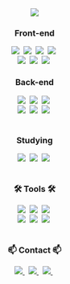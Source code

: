 <div align="center">
  <img src="https://capsule-render.vercel.app/api?type=cylinder&color=auto&height=130&section=header&text=Dayebee's%20Github&fontSize=45" />
</div>

<!--내용 부분-->
<h3 align="center">Front-end</h3>
<div align="center">
  <img src="https://img.shields.io/badge/react-20232a.svg?style=for-the-badge&logo=react&logoColor=61DAFB" />&nbsp
  <img src="https://img.shields.io/badge/vue.js-825794.svg?style=for-the-badge&logo=vuedotjs&logoColor=white" />&nbsp
  <img src="https://img.shields.io/badge/javascript-F7DF1E.svg?style=for-the-badge&logo=javascript&logoColor=20232a" />&nbsp
  <img src="https://img.shields.io/badge/html5-E34F26.svg?style=for-the-badge&logo=html5&logoColor=white" />&nbsp
  
</div>
<div align="center">
  <img src="https://img.shields.io/badge/typescript-E36002.svg?style=for-the-badge&logo=typescript&logoColor=white" />&nbsp
  <img src="https://img.shields.io/badge/quasar-111324.svg?style=for-the-badge&logo=quasar&logoColor=white" />&nbsp
  <img src="https://img.shields.io/badge/css3-1572B6.svg?style=for-the-badge&logo=css3&logoColor=white" />&nbsp
  </div>

<h3 align="center">Back-end</h3>
<div align="center">
  <img src="https://img.shields.io/badge/spring-000000.svg?style=for-the-badge&logo=spring&logoColor=#6DB33F" />&nbsp
  <img src="https://img.shields.io/badge/springboot-000000.svg?style=for-the-badge&logo=springboot&logoColor=#6DB33F" />&nbsp
  <img src="https://img.shields.io/badge/node.js-FFFF09.svg?style=for-the-badge&logo=nodedotjs&logoColor=white" />&nbsp
</div>

<div align="center">
    <img src="https://img.shields.io/badge/postgresql-036CB5.svg?style=for-the-badge&logo=postgresql&logoColor=white" />&nbsp
  <img src="https://img.shields.io/badge/oracle-FF7300.svg?style=for-the-badge&logo=oracle&logoColor=white" />&nbsp
  <img src="https://img.shields.io/badge/mongodb-76D04B.svg?style=for-the-badge&logo=mongodb&logoColor=white" />&nbsp
</div>

<br>

<h3 align="center">Studying</h3>
<div align="center">
  <img src="https://img.shields.io/badge/linux-007ACC.svg?style=for-the-badge&logo=linux&logoColor=white" />&nbsp
  <img src="https://img.shields.io/badge/AWS-FF9900?style=for-the-badge&logo=amazonaws&logoColor=white" />&nbsp
  <img src="https://img.shields.io/badge/kubernetes-326CE5?style=for-the-badge&logo=kubernetes&logoColor=white" />&nbsp
</div>

<br>

<h3 align="center">🛠 Tools 🛠</h3>
<div align="center">
  <img src="https://img.shields.io/badge/git-F05033.svg?style=for-the-badge&logo=git&logoColor=white" />&nbsp
  <img src="https://img.shields.io/badge/github-181717.svg?style=for-the-badge&logo=github&logoColor=white" />&nbsp
  <img src="https://img.shields.io/badge/Notion-F3F3F3.svg?style=for-the-badge&logo=notion&logoColor=black" />&nbsp
</div>

<div align="center">
  <img src="https://img.shields.io/badge/VSCode-2C2C32.svg?style=for-the-badge&logo=visual-studio-code&logoColor=22ABF3" />&nbsp
  <img src="https://img.shields.io/badge/intelliji-000000.svg?style=for-the-badge&logo=intellijidea&logoColor=F37726" />&nbsp
  <img src="https://img.shields.io/badge/eclipse-2C2255.svg?style=for-the-badge&logo=eclipseide&logoColor=F37726" />&nbsp
</div>

<br>

<h3 align="center">📫 Contact 📫</h3>
<div align="center">
  <a href="https://tungsten-aquarius-7eb.notion.site/YHSTUDY-d15b49e630534038bca2b3cf692e722a?pvs=4">
    <img src="https://img.shields.io/badge/notion-1EBC8F?style=for-the-badge&logo=notion&logoColor=white" />
  </a>&nbsp
  <a href="mailto:yoonani2720@gmail.com">
    <img
      src="https://img.shields.io/badge/yoonani2720@gmail.com-D14836?style=for-the-badge&logo=gmail&logoColor=white"/>
  </a>&nbsp
  <a href="mailto:yoonani2720@naver.com">
    <img
      src="https://img.shields.io/badge/yoonani2720@naver.com-03C75A?style=for-the-badge&logo=naver&logoColor=white"/>
  </a>&nbsp
</div>

